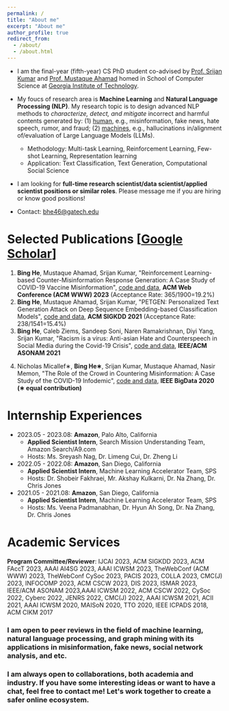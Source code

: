 ```yaml
---
permalink: /
title: "About me"
excerpt: "About me"
author_profile: true
redirect_from: 
  - /about/
  - /about.html
---
```


<!---
1. how do I add the potential graduation year such that recruiter can find you very quickly?
-->

- I am the final-year (fifth-year) CS PhD student co-advised by [Prof. Srijan Kumar](https://faculty.cc.gatech.edu/~srijan/) and [Prof. Mustaque Ahamad](https://www.cc.gatech.edu/people/mustaque-ahamad) homed in School of Computer Science at [Georgia Institute of Technology](https://www.gatech.edu/).

- My foucs of research area is **Machine Learning** and **Natural Language Processing (NLP)**. My research topic is to design advanced NLP methods to _characterize, detect, and mitigate_ incorrect and harmful contents generated by: (1) <ins>human</ins>, e.g., misinformation, fake news, hate speech, rumor, and fraud; (2) <ins>machines</ins>, e.g., hallucinations in/alignment of/evaluation of Large Language Models (LLMs).
  - Methodology: Multi-task Learning, Reinforcement Learning, Few-shot Learning, Representation learning
  - Application: Text Classification, Text Generation, Computational Social Science
- I am looking for **full-time research scientist/data scientist/applied scientist positions or similar roles**. Please message me if you are hiring or know good positions!
- Contact: bhe46@gatech.edu

<!--


In-Context Learning for Large Language Models
Consistent Text Summarization
Efficient Transformers for Long Sequence Processing
Document-level Event Extraction and Event Representation

- My research goal is to **develop advanced machine learning methods to enhance the safety and integrity for web users and communities for social good**.
- My **research interests** include:
  - **Machine Learning**: Multi-task Learning, Reinforcement Learning, Few-shot Learning, Representation learning
  - **Natural Language Processing**: Text Classification, Text Generation
  - **Graph Mining**: Graph Neural Network, Dynamic Graph Representation
  - **Computational Social Science**: 
    - **Misinformation/Fake News/Hate Speech/Fraud/Rumour**: Misinformation/Fake News/Hate Speech Detection, User Fraud and Risk Modeling
    - **Social Network Analysis**: Social Computing, User Behavior Modeling, Information Propagation

Before joining Georgia Tech, I was advised by [Prof. Lionel M. Ni](https://www.cse.ust.hk/~ni/), [Prof. Lei Chen](https://cse.hkust.edu.hk/~leichen/) and Dr. Min Gao 
  at the Hong Kong University of Science and Technology. 
  I got my bachelor from the University of Electronic Science and Technology of China.
# Recent Updates
- Jan 2023: One paper accepted to ACM WWW 2023.
- Jan 2023: Invited to be the program committee of IJCAI 2023, ACM SIGKDD 2023, and ACM ICWSM 2023.

-->


# Selected Publications [[Google Scholar](https://scholar.google.com/citations?user=BoGbpiIAAAAJ&hl=en)]
1. **Bing He**, Mustaque Ahamad, Srijan Kumar, "Reinforcement Learning-based Counter-Misinformation Response Generation: A Case Study of COVID-19 Vaccine Misinformation", [code and data](https://github.com/claws-lab/MisinfoCorrect), **ACM Web Conference (ACM WWW) 2023** (Acceptance Rate: 365/1900=19.2%)
2. **Bing He**, Mustaque Ahamad, Srijan Kumar, "PETGEN: Personalized Text Generation Attack on Deep
Sequence Embedding-based Classification Models", [code and data](https://github.com/srijankr/petgen/), **ACM SIGKDD 2021** (Acceptance Rate: 238/1541=15.4%)
3. **Bing He**, Caleb Ziems, Sandeep Soni, Naren Ramakrishnan, Diyi Yang, Srijan Kumar, "Racism is a
virus: Anti-asian Hate and Counterspeech in Social Media during the Covid-19 Crisis", [code and data](https://www.dropbox.com/sh/g9uglvl3cd61k69/AACEk2O2BEKwRTcGthgROOcWa?dl=0), **IEEE/ACM ASONAM 2021**
<!-- 22/118=18.6% -->
4. Nicholas Micallef∗, **Bing He∗**, Srijan Kumar, Mustaque Ahamad, Nasir Memon, "The Role of the Crowd
in Countering Misinformation: A Case Study of the COVID-19 Infodemic", [code and data](https://sites.google.com/view/counter-covid19-misinformation), **IEEE BigData 2020 (∗ equal contribution)**
<!-- 83/535=15.4% -->

<!--
2. Yingchen Ma, **Bing He**, Nathan Subrahmanian, Srijan Kumar, "Characterizing and Predicting Social Correction on Twitter", [code and data](https://github.com/claws-lab/social-correction-twitter), **The ACM Web Science Conference 2023**
 35/97=36.1% -->

<!-- 
Projects: 
6. Bing He, Dian Zhang, Siyuan Liu, Hao Liu, Dawei Han, Lionel M Ni, "Profiling driver behavior for personalized insurance pricing and maximal profit", [paper](./../files/bigdata2018.pdf), **IEEE BigData 2018**
-->



# Internship Experiences
<!--
- 2019.08 - Present: **Georgia Institute of Technology**, Atlanta, Georgia
  * **Graduate Research Assistant**, School of Computer Science
  * Advisors: Prof. Srijan Kumar & Prof. Mustaque Ahamad
-->

<!-- Projects: 
    * Hate Speech and Counter Speech Text Classification, and User Social Network Analysis during the COVID-19 Pandemic
    * Deep Sequence Embedding-based Fraud Detection and Attack by Adversarial Text Generation
    * Misinformation Detection and Mitigation on Twitter via Text Classification and Reinforcement Learning-based Text Generation 
-->


- 2023.05 - 2023.08: **Amazon**, Palo Alto, California
  * **Applied Scientist Intern**, Search Mission Understanding Team, Amazon Search/A9.com
  * Hosts: Ms. Sreyash Nag, Dr. Limeng Cui, Dr. Zheng Li
- 2022.05 - 2022.08: **Amazon**, San Diego, California
  * **Applied Scientist Intern**, Machine Learning Accelerator Team, SPS
  <!--* Project: Buyer Risk Assessment by Node Representation Learning using Dynamic Graph Neural Network-->
  * Hosts: Dr. Shobeir Fakhraei, Mr. Akshay Kulkarni, Dr. Na Zhang, Dr. Chris Jones
- 2021.05 - 2021.08: **Amazon**, San Diego, California
  * **Applied Scientist Intern**, Machine Learning Accelerator Team, SPS
  <!--* Project: Buyer and Seller Node Fraud Detection by Graph Neural Network-->
  * Hosts: Ms. Veena Padmanabhan, Dr. Hyun Ah Song, Dr. Na Zhang, Dr. Chris Jones



# Academic Services
<!---
Goal: at least 50 review records for my future development
- Added ICWSM'23: # of reviews: 13
- on Oct 26 2022, Added 2022 The 14th International Conference on Cyber-Enabled Distributed Computing and Knowledge Discovery: # of reviews: 14
- (venue) on Oct 29 2022, Got the review invitation from JENRS, but, just an application, list it as a potential, but I do not include it
- (venue) on Dec 2 2022, accepted the invitation to AAAI AI4SG 2023: the number is: 15
- (paper) on Dec 16 2022, finished the review of tspc CMC, include it, and the total number is: 16
- (paper) on Dec 27 2022, got the invitation for the review of CMC due on Jan 2023, and the total number is: 17
- (venue) on Jan 3 2023, got the PC invitation for ACM SIGKDD 2023: the total number is: 18, but # of papers are not updated: only 32 papers
- (venue) on Jan 5 2023, got the PC invitation for IJCAI 2023: # of conference is: 19, # of papers: 32
- (venue) on Jan 12 2023, got the PC invitation for INFOCOMP 2023: # of conferences is: 20, # of papers: 32.
      # of papers
      ACM SIGKDD 2023 (0 for the pending task), AAAI AI4SG 2023 (3), AAAI ICWSM 2023 (1), TheWebConf (WWW) 2023 (5), COLLA 2023 (0 for the pending), CMC(J) 2023 (1),
      AAAI ICWSM 2022 (1), ACM CSCW 2022 (1), CySoc 2022 (2), Cyberc 2022 (2), JENRS 2022 (0 for the pending), CMC(J) 2022 (1), 
      AAAI ICWSM 2021 (1 in the email/system, but shown as ICWSM 2022), ACII 2021 (1), 
      AAAI ICWSM 2020 (1 on the review history), MAISoN 2020 (2), TTO 2020 (1), 
      IEEE ICPADS 2018 (8), 
      ACM CIKM 2017 (1)
- (paper) on Jan 18 2023, got one paper review for from CMC(J) 2023 again: # of venues is: 20, # of papers: 33.
- (paper) on Jan 24 2023, got the invitation for one paper review of ICWSM'23: # of venues is: 20, # of papers: 34.
- (paper) on Jan 26 2023, got the invitation for two paper reviews of ICWSM'23: # of venues is: 20, # of papers: 36.
- (paper) on Jan 28 2023, got the invitation for one paper review of ICWSM'23: # of venues is: 20, # of papers: 37.
- (paper) on Jan 30 2023, got the invitation for two paper review of ICWSM'23: # of venues is: 20, # of papers: 39.
- (venue) on Feb 3 2023, got the invitation for the conference FAccT 2023: # of venues is: 21, # of papers: 39.
- (paper) on Feb 3 2023, got the invitation for one paper review of ICWSM'23: # of venues : 21, # of papers: 40.
- (paper) on Feb 8 2023, found two paper reviews of IJCAI 2023: # of venues : 21, # of papers: 42.
- (venue) on Feb 16 2023, got the pc invitation for the workshop of www'2023: CySoc: # of venues : 22, # of papers: 42.
- (paper) on Feb 16 2023, got the paper assignment of FAccT 2023: # of venues: 22, # of papers: 44.
- (paper) on Feb 18 2023, got the review request for two papers at CySoc 2023: # of venues: 22, # of papers: 46
- (paper) on Feb 25 2023, to summarize: Srijan removed two papers: 46->44, then, KDD two papers: 44->46.
- (paper) on Feb 28 2023, 3 paper reviews from IJCAI: # of venues: 22, # of papers: 49
- (venue+paper) on Mar 18 2023, 1 paper review from PACIS 2023: # of venues: 23, # of papers: 50
- (paper) on Mar 19 2023, 1 paper review from PACIS 2023: # of venues: 23, # of papers: 51
- (paper) on Mar 20 2023, 1 paper review from PACIS 2023: # of venues: 23, # of papers: 52
- (venue+paper) on Mar 20 2023, 1 emergency paper review from CSCW 2023: # of venues: 24, # of papers: 53
- (venue+paper) on Mar 31 2023, 1 paper review from DIS 2023, # of venue: 25, # of papers: 54
- (venue+paper) on Apr 14 2023, 1 paper review from ISMAR 2023, # of venue: 26, # of papers: 55
- (venue) on Apr 14 2023, PC request from ASONAM 2023, # of venue: 27, # of papers: 55
  (finish reading from my side) 3 from PACIS 2023: April 16 2023
  (finish reading from my side) 1 from DIS 2023: April 17 2023
  (finish reading from my side) 1 from ISMAR 2023 journal: April 27 2023; Then, I rejected 4 review requests from ISMAR 2023
- (paper) on May 2 2023 for INFOCOMP 2023, I reviewed 1 paper/PPT, # of venue: 27, # of papers: 56
- (paper+venue) on May 23 2023 for ICIS 2023, # of venue: 28, # of papers: 57
- (paper+venue) on May 27 2023 for ICWSM 2024, # of venue: 29, # of papers: 59
- (removed one paper from one conference) on June 17 2023 for ICIS 2023, # of venue: 28, # of papers: 58
- (added/found one paper from ICIS) on June 19 2023 for ICIS 2023, # of venue: 29, # of papers: 59
- (add one paper for another round of ICWSM 2023, just add it in case) # of venue: 29, # of papers: 60
- (venue + paper) in July 2023, ASONAM 23, I reviewed 6 papers, # of venue: 30, # of papers: 66
- (venue + paper) on Sep 9 2023, CyberC-2023, I reviewed 3 papers, # of venue: 31, # of papers: 69
- (venue + paper) on Sep 16 2023, EPJ Data Science, I reviewed 1 paper, # of venue: 32, # of papers: 70
- (venue + paper) on Oct 14 2023, ICWSM 2024, I reviewed 3 paper, # of venue: 32, # of papers: 73
- (venue + paper) on Nov 7 2023, SDM 2024, I reviewed 3 paper, # of venue: 33, # of papers: 76
- (venue + paper) on Nov 23 2023, WWW 2024, I reviewed 6 paper, # of venue: 34, # of papers: 82
ongoing review tasks: 
- COLINE 2024, I have 3 papers, deadline Jan 5 2023
for 2024: 
- To add ICWSM 2024, WWW 2024
- Dec 21 2023, got the invitation for IJCAI 2024
-->
<!--
to put ICWSM 2024, China-C 2023, EPJ Data Science Journal to the list

-->

**Program Committee/Reviewer**: 
IJCAI 2023, ACM SIGKDD 2023, ACM FAccT 2023, AAAI AI4SG 2023, AAAI ICWSM 2023, TheWebConf (ACM WWW) 2023, TheWebConf CySoc 2023, PACIS 2023, COLLA 2023, CMC(J) 2023, INFOCOMP 2023, ACM CSCW 2023, DIS 2023, ISMAR 2023, IEEE/ACM ASONAM 2023,AAAI ICWSM 2022, ACM CSCW 2022, CySoc 2022, Cyberc 2022, JENRS 2022, CMC(J) 2022, AAAI ICWSM 2021, ACII 2021, AAAI ICWSM 2020, MAISoN 2020, TTO 2020, IEEE ICPADS 2018, ACM CIKM 2017

### I am open to peer reviews in the field of machine learning, natural language processing, and graph mining with its applications in misinformation, fake news, social network analysis, and etc.
### I am always open to collaborations, both academia and industry. If you have some interesting ideas or want to have a chat, feel free to contact me! Let's work together to create a safer online ecosystem.
